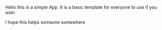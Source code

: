 Hello this is a simple App. It is a basic template for everyone to use if you wish 

I hope this helps someone somewhere